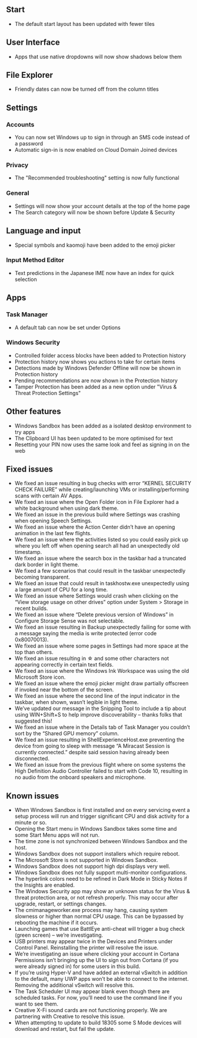 ## Start
- The default start layout has been updated with fewer tiles

## User Interface
- Apps that use native dropdowns will now show shadows below them

## File Explorer
- Friendly dates can now be turned off from the column titles

## Settings
### Accounts
- You can now set Windows up to sign in through an SMS code instead of a password
- Automatic sign-in is now enabled on Cloud Domain Joined devices

### Privacy
- The "Recommended troubleshooting" setting is now fully functional

### General
- Settings will now show your account details at the top of the home page
- The Search category will now be shown before Update & Security

## Language and input
- Special symbols and kaomoji have been added to the emoji picker

### Input Method Editor
- Text predictions in the Japanese IME now have an index for quick selection

## Apps
### Task Manager
- A default tab can now be set under Options

### Windows Security
- Controlled folder access blocks have been added to Protection history
- Protection history now shows you actions to take for certain items
- Detections made by Windows Defender Offline will now be shown in Protection history
- Pending recommendations are now shown in the Protection history
- Tamper Protection has been added as a new option under "Virus & Threat Protection Settings"

## Other features
- Windows Sandbox has been added as a isolated desktop environment to try apps
- The Clipboard UI has been updated to be more optimised for text
- Resetting your PIN now uses the same look and feel as signing in on the web

## Fixed issues
- We fixed an issue resulting in bug checks with error “KERNEL SECURITY CHECK FAILURE” while creating/launching VMs or installing/performing scans with certain AV Apps.
- We fixed an issue where the Open Folder icon in File Explorer had a white background when using dark theme.
- We fixed an issue in the previous build where Settings was crashing when opening Speech Settings.
- We fixed an issue where the Action Center didn’t have an opening animation in the last few flights.
- We fixed an issue where the activities listed so you could easily pick up where you left off when opening search all had an unexpectedly old timestamp.
- We fixed an issue where the search box in the taskbar had a truncated dark border in light theme.
- We fixed a few scenarios that could result in the taskbar unexpectedly becoming transparent.
- We fixed an issue that could result in taskhostw.exe unexpectedly using a large amount of CPU for a long time.
- We fixed an issue where Settings would crash when clicking on the “View storage usage on other drives” option under System > Storage in recent builds.
- We fixed an issue where “Delete previous version of Windows” in Configure Storage Sense was not selectable.
- We fixed an issue resulting in Backup unexpectedly failing for some with a message saying the media is write protected (error code 0x80070013).
- We fixed an issue where some pages in Settings had more space at the top than others.
- We fixed an issue resulting in ☆ and some other characters not appearing correctly in certain text fields.
- We fixed an issue where the Windows Ink Workspace was using the old Microsoft Store icon.
- We fixed an issue where the emoji picker might draw partially offscreen if invoked near the bottom of the screen.
- We fixed an issue where the second line of the input indicator in the taskbar, when shown, wasn’t legible in light theme.
- We’ve updated our message in the Snipping Tool to include a tip about using WIN+Shift+S to help improve discoverability – thanks folks that suggested this!
- We fixed an issue where in the Details tab of Task Manager you couldn’t sort by the “Shared GPU memory” column.
- We fixed an issue resulting in ShellExperienceHost.exe preventing the device from going to sleep with message “A Miracast Session is currently connected.” despite said session having already been disconnected.
- We fixed an issue from the previous flight where on some systems the High Definition Audio Controller failed to start with Code 10, resulting in no audio from the onboard speakers and microphone.

## Known issues
- When Windows Sandbox is first installed and on every servicing event a setup process will run and trigger significant CPU and disk activity for a minute or so.
- Opening the Start menu in Windows Sandbox takes some time and some Start Menu apps will not run.
- The time zone is not synchronized between Windows Sandbox and the host.
- Windows Sandbox does not support installers which require reboot.
- The Microsoft Store is not supported in Windows Sandbox.
- Windows Sandbox does not support high dpi displays very well.
- Windows Sandbox does not fully support multi-monitor configurations.
- The hyperlink colors need to be refined in Dark Mode in Sticky Notes if the Insights are enabled.
- The Windows Security app may show an unknown status for the Virus & threat protection area, or not refresh properly. This may occur after upgrade, restart, or settings changes.
- The cmimanageworker.exe process may hang, causing system slowness or higher than normal CPU usage. This can be bypassed by rebooting the machine if it occurs.
- Launching games that use BattlEye anti-cheat will trigger a bug check (green screen) – we’re investigating.
- USB printers may appear twice in the Devices and Printers under Control Panel. Reinstalling the printer will resolve the issue.
- We’re investigating an issue where clicking your account in Cortana Permissions isn’t bringing up the UI to sign out from Cortana (if you were already signed in) for some users in this build.
- If you’re using Hyper-V and have added an external vSwitch in addition to the default, many UWP apps won’t be able to connect to the internet. Removing the additional vSwitch will resolve this.
- The Task Scheduler UI may appear blank even though there are scheduled tasks. For now, you’ll need to use the command line if you want to see them.
- Creative X-Fi sound cards are not functioning properly. We are partnering with Creative to resolve this issue.
- When attempting to update to build 18305 some S Mode devices will download and restart, but fail the update.